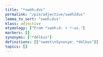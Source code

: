 ```yaml
---
title: "*swéh₂dus"
permalink: "/pie/adjective/swéh2dus"
lemma_to_sort: "sweh₂dus"
klass: adjective
etymology: ["From *sweh₂d- +‎ *-us."]
markers: []
synonyms: ["*délkus"]
definitions: [["sweet\nSynonym: *délkus"]]
topics: []
---
```

